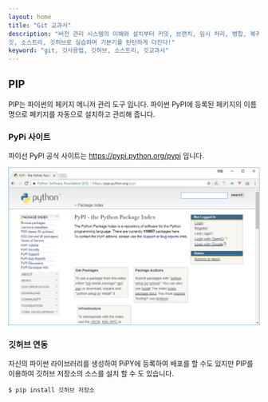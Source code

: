 ```yaml
---
layout: home
title: "Git 교과서"
description: "버전 관리 시스템의 이해와 설치부터 커밋, 브랜치, 임시 처리, 병합, 복귀, 서브모듈, 태그까지
깃, 소스트리, 깃허브로 실습하며 기본기를 탄탄하게 다진다!"
keyword: "git, 깃사용법, 깃허브, 소스트리, 깃교과서"
---
```

## PIP
PIP는 파이썬의 페키지 메니저 관리 도구 입니다. 파이썬 PyPI에 등록된 페키지의 이름명으로 페키지를 자동으로 설치하고 관리해 줍니다.  

### PyPi 사이트
파이선 PyPI 공식 사이트는 https://pypi.python.org/pypi 입니다.  

![](./imgs/pip-01.jpg)
 

### 깃허브 연동
자신의 파이썬 라이브러리를 생성하여 PiPY에 등록하여 배포를 할 수도 있지만 PIP를 이용하여 깃허브 저장소의 소스를 설치 할 수 도 있습니다.  

```
$ pip install 깃허브 저장소
```